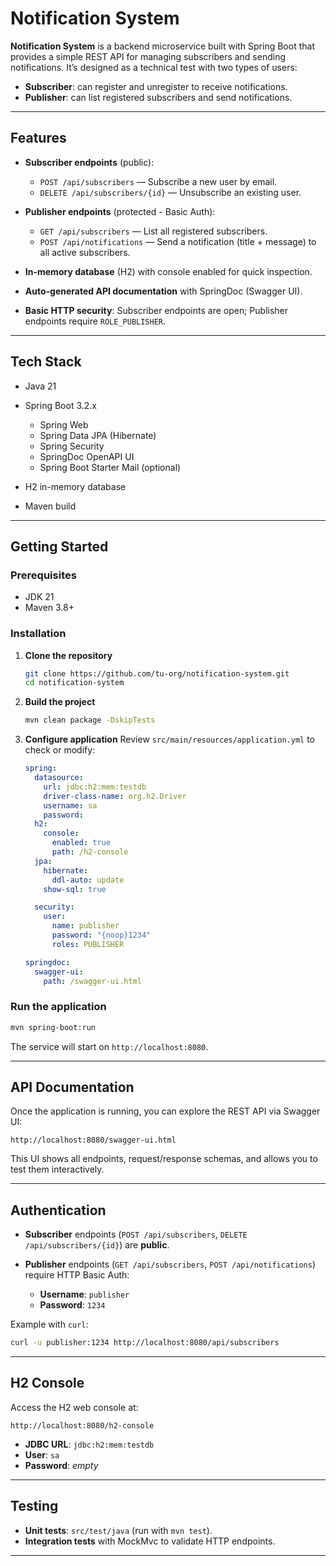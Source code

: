 # Notification System

**Notification System** is a backend microservice built with Spring Boot that provides a simple REST API for managing
subscribers and sending notifications. It’s designed as a technical test with two types of users:

* **Subscriber**: can register and unregister to receive notifications.
* **Publisher**: can list registered subscribers and send notifications.

---

## Features

* **Subscriber endpoints** (public):

    * `POST /api/subscribers` — Subscribe a new user by email.
    * `DELETE /api/subscribers/{id}` — Unsubscribe an existing user.

* **Publisher endpoints** (protected - Basic Auth):

    * `GET /api/subscribers` — List all registered subscribers.
    * `POST /api/notifications` — Send a notification (title + message) to all active subscribers.

* **In-memory database** (H2) with console enabled for quick inspection.

* **Auto-generated API documentation** with SpringDoc (Swagger UI).

* **Basic HTTP security**: Subscriber endpoints are open; Publisher endpoints require `ROLE_PUBLISHER`.

---

## Tech Stack

* Java 21
* Spring Boot 3.2.x

    * Spring Web
    * Spring Data JPA (Hibernate)
    * Spring Security
    * SpringDoc OpenAPI UI
    * Spring Boot Starter Mail (optional)
* H2 in-memory database
* Maven build

---

## Getting Started

### Prerequisites

* JDK 21
* Maven 3.8+

### Installation

1. **Clone the repository**

   ```bash
   git clone https://github.com/tu-org/notification-system.git
   cd notification-system
   ```

2. **Build the project**

   ```bash
   mvn clean package -DskipTests
   ```

3. **Configure application** Review `src/main/resources/application.yml` to check or modify:

   ```yaml
   spring:
     datasource:
       url: jdbc:h2:mem:testdb
       driver-class-name: org.h2.Driver
       username: sa
       password:
     h2:
       console:
         enabled: true
         path: /h2-console
     jpa:
       hibernate:
         ddl-auto: update
       show-sql: true

     security:
       user:
         name: publisher
         password: "{noop}1234"
         roles: PUBLISHER

   springdoc:
     swagger-ui:
       path: /swagger-ui.html
   ```

### Run the application

```bash
mvn spring-boot:run
```

The service will start on `http://localhost:8080`.

---

## API Documentation

Once the application is running, you can explore the REST API via Swagger UI:

```
http://localhost:8080/swagger-ui.html
```

This UI shows all endpoints, request/response schemas, and allows you to test them interactively.

---

## Authentication

* **Subscriber** endpoints (`POST /api/subscribers`, `DELETE /api/subscribers/{id}`) are **public**.
* **Publisher** endpoints (`GET /api/subscribers`, `POST /api/notifications`) require HTTP Basic Auth:

    * **Username**: `publisher`
    * **Password**: `1234`

Example with `curl`:

```bash
curl -u publisher:1234 http://localhost:8080/api/subscribers
```

---

## H2 Console

Access the H2 web console at:

```
http://localhost:8080/h2-console
```

* **JDBC URL**: `jdbc:h2:mem:testdb`
* **User**: `sa`
* **Password**: *empty*

---

## Testing

* **Unit tests**: `src/test/java` (run with `mvn test`).
* **Integration tests** with MockMvc to validate HTTP endpoints.

---
